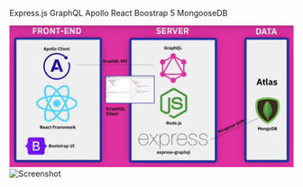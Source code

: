 Express.js
GraphQL
Apollo
React
Boostrap 5
MongooseDB

![alt text](./project-map.PNG)
![Screenshot](screenshot.png)
